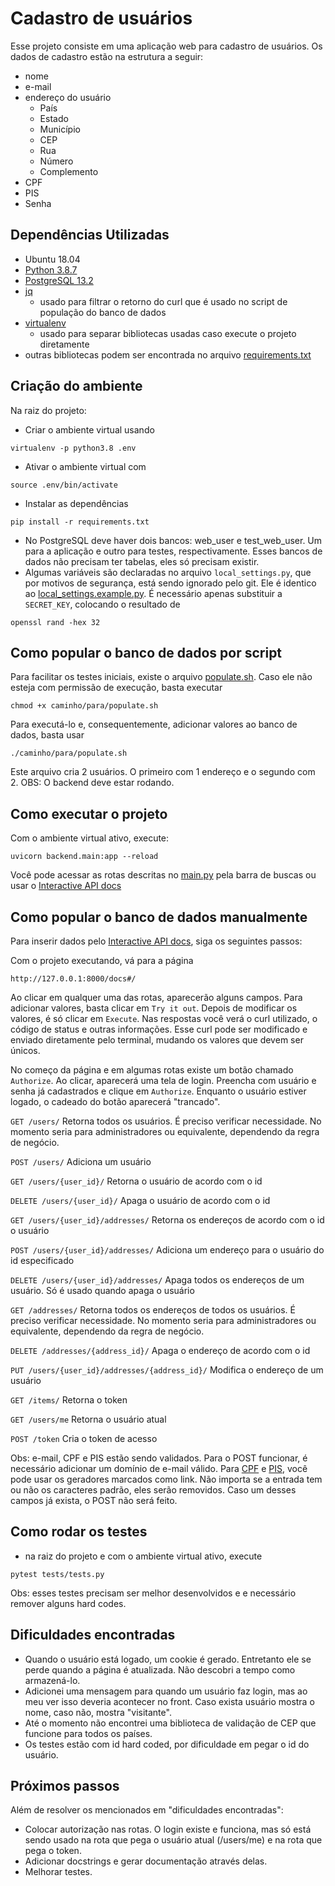 # Cadastro de usuários

Esse projeto consiste em uma aplicação web para cadastro de usuários. Os dados de cadastro estão na estrutura a seguir:

+ nome
+ e-mail
+ endereço do usuário
  - País
  - Estado
  - Município
  - CEP
  - Rua
  - Número
  - Complemento
+ CPF
+ PIS
+ Senha

## Dependências Utilizadas
+ Ubuntu 18.04
+ [Python 3.8.7](https://www.python.org/)
+ [PostgreSQL 13.2](https://www.postgresql.org/)
+ [jq](https://stedolan.github.io/jq/download/)
  - usado para filtrar o retorno do curl que é usado no script de população do banco de dados
+ [virtualenv](https://www.pythoncentral.io/how-to-install-virtualenv-python/)
  - usado para separar bibliotecas usadas caso execute o projeto diretamente
+ outras bibliotecas podem ser encontrada no arquivo [requirements.txt](https://github.com/alynnefs/web-users/blob/main/requirements.txt)


## Criação do ambiente

Na raiz do projeto:
+ Criar o ambiente virtual usando
```
virtualenv -p python3.8 .env
```
+ Ativar o ambiente virtual com
```
source .env/bin/activate
```
+ Instalar as dependências
```
pip install -r requirements.txt
```
+ No PostgreSQL deve haver dois bancos: web_user e test_web_user. Um para a aplicação e outro para testes, respectivamente. Esses bancos de dados não precisam ter tabelas, eles só precisam existir.
+ Algumas variáveis são declaradas no arquivo `local_settings.py`, que por motivos de segurança, está sendo ignorado pelo git. Ele é identico ao [local_settings.example.py](https://github.com/alynnefs/web-users/blob/main/backend/local_settings.example.py). É necessário apenas substituir a `SECRET_KEY`, colocando o resultado de
```
openssl rand -hex 32
```

## Como popular o banco de dados por script

Para facilitar os testes iniciais, existe o arquivo [populate.sh](https://github.com/alynnefs/web-users/blob/main/backend/populate.sh). Caso ele não esteja com permissão de execução, basta executar

```chmod +x caminho/para/populate.sh```

Para executá-lo e, consequentemente, adicionar valores ao banco de dados, basta usar

```./caminho/para/populate.sh```

Este arquivo cria 2 usuários. O primeiro com 1 endereço e o segundo com 2.
OBS: O backend deve estar rodando. 


## Como executar o projeto
Com o ambiente virtual ativo, execute:
```
uvicorn backend.main:app --reload
```
Você pode acessar as rotas descritas no [main.py](https://github.com/alynnefs/web-users/blob/main/backend/main.py) pela barra de buscas ou usar o [Interactive API docs](http://127.0.0.1:8000/docs#/)

## Como popular o banco de dados manualmente

Para inserir dados pelo [Interactive API docs](http://127.0.0.1:8000/docs#/), siga os seguintes passos:

Com o projeto executando, vá para a página
```
http://127.0.0.1:8000/docs#/
```
Ao clicar em qualquer uma das rotas, aparecerão alguns campos. Para adicionar valores, basta clicar em `Try it out`. Depois de modificar os valores, é só clicar em `Execute`. Nas respostas você verá o curl utilizado, o código de status e outras informações. Esse curl pode ser modificado e enviado diretamente pelo terminal, mudando os valores que devem ser únicos.

No começo da página e em algumas rotas existe um botão chamado `Authorize`. Ao clicar, aparecerá uma tela de login. Preencha com usuário e senha já cadastrados e clique em `Authorize`. Enquanto o usuário estiver logado, o cadeado do botão aparecerá "trancado".

`GET /users/`
Retorna todos os usuários. É preciso verificar necessidade. No momento seria para administradores ou equivalente, dependendo da regra de negócio.

`POST /users/`
Adiciona um usuário

`GET /users/{user_id}/`
Retorna o usuário de acordo com o id

`DELETE ​/users​/{user_id}​/`
Apaga o usuário de acordo com o id

`GET /users​/{user_id}​/addresses​/`
Retorna os endereços de acordo com o id o usuário

`POST ​/users​/{user_id}​/addresses​/`
Adiciona um endereço para o usuário do id especificado

`DELETE ​/users​/{user_id}​/addresses​/`
Apaga todos os endereços de um usuário. Só é usado quando apaga o usuário

`GET ​/addresses​/`
Retorna todos os endereços de todos os usuários. É preciso verificar necessidade. No momento seria para administradores ou equivalente, dependendo da regra de negócio.

`DELETE ​/addresses​/{address_id}​/`
Apaga o endereço de acordo com o id

`PUT ​/users​/{user_id}​/addresses​/{address_id}​/`
Modifica o endereço de um usuário

`GET ​/items​/`
Retorna o token

`GET ​/users​/me`
Retorna o usuário atual

`POST ​/token`
Cria o token de acesso


Obs: e-mail, CPF e PIS estão sendo validados. Para o POST funcionar, é necessário adicionar um domínio de e-mail válido. Para [CPF](https://theonegenerator.com/generators/documents/cpf-generator/) e [PIS](https://www.geradorpis.com/), você pode usar os geradores marcados como link. Não importa se a entrada tem ou não os caracteres padrão, eles serão removidos. Caso um desses campos já exista, o POST não será feito.

## Como rodar os testes
- na raiz do projeto e com o ambiente virtual ativo, execute
```
pytest tests/tests.py
```
Obs: esses testes precisam ser melhor desenvolvidos e e necessário remover alguns hard codes.

## Dificuldades encontradas
- Quando o usuário está logado, um cookie é gerado. Entretanto ele se perde quando a página é atualizada. Não descobri a tempo como armazená-lo.
- Adicionei uma mensagem para quando um usuário faz login, mas ao meu ver isso deveria acontecer no front. Caso exista usuário mostra o nome, caso não, mostra "visitante".
- Até o momento não encontrei uma biblioteca de validação de CEP que funcione para todos os países.
- Os testes estão com id hard coded, por dificuldade em pegar o id do usuário.

## Próximos passos
Além de resolver os mencionados em "dificuldades encontradas":
- Colocar autorização nas rotas. O login existe e funciona, mas só está sendo usado na rota que pega o usuário atual (/users/me) e na rota que pega o token.
- Adicionar docstrings e gerar documentação através delas.
- Melhorar testes.
